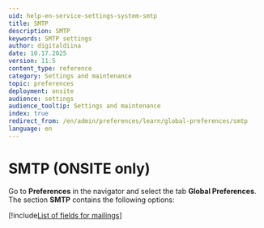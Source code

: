 ```yaml
---
uid: help-en-service-settings-system-smtp
title: SMTP
description: SMTP
keywords: SMTP settings
author: digitaldiina
date: 10.17.2025
version: 11.5
content_type: reference
category: Settings and maintenance
topic: preferences
deployment: onsite
audience: settings
audience_tooltip: Settings and maintenance
index: true
redirect_from: /en/admin/preferences/learn/global-preferences/smtp
language: en
---
```


# SMTP (ONSITE only)

Go to <i class="ph ph-gear" aria-hidden="true"></i> **Preferences** in the navigator and select the tab **Global Preferences**. The section **SMTP** contains the following options:

[!include[List of fields for mailings](../../marketing/learn/includes/mailing-smtp-fields.md)]
